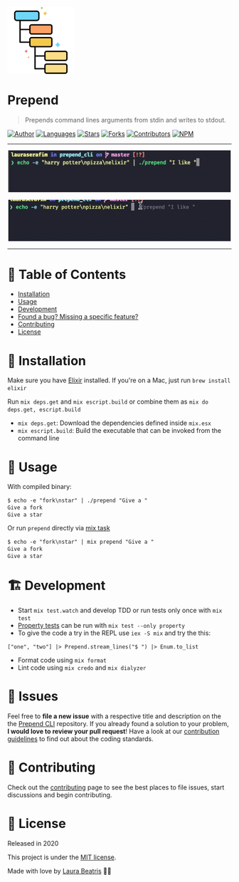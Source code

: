 <p align="left">
   <img src="./.github/docs/logo.png" width="150px"/>
</p>

# Prepend

> Prepends command lines arguments from stdin and writes to stdout.

[![Author](https://img.shields.io/badge/author-LauraBeatris-F5C84C?style=flat-square)](https://github.com/LauraBeatris)
[![Languages](https://img.shields.io/github/languages/count/LauraBeatris/prepend_cli?color=%23F5C84C&style=flat-square)](#)
[![Stars](https://img.shields.io/github/stars/LauraBeatris/prepend_cli?color=F5C84C&style=flat-square)](https://github.com/LauraBeatris/prepend_cli/stargazers)
[![Forks](https://img.shields.io/github/forks/LauraBeatris/prepend_cli?color=%23F5C84C&style=flat-square)](https://github.com/LauraBeatris/prepend_cli/network/members)
[![Contributors](https://img.shields.io/github/contributors/LauraBeatris/prepend_cli?color=F5C84C&style=flat-square)](https://github.com/LauraBeatris/prepend_cli/graphs/contributors)
[![NPM](https://img.shields.io/npm/v/prepend_cli?color=F5C84C&style=flat-square)](https://www.npmjs.com/package/prepend_cli)

---
<p align="center">
   <img src="./.github/docs/cli-example.gif" width="500"/>
</p>

<p align="center">
   <img src="./.github/docs/mix-task-example.gif" width="500"/>
</p>

---


# :pushpin: Table of Contents

* [Installation](#construction_worker-installation)
* [Usage](#pushpin-usage)
* [Development](#building_construction-development)
* [Found a bug? Missing a specific feature?](#bug-issues)
* [Contributing](#tada-contributing)
* [License](#closed_book-license)


# :construction_worker: Installation

Make sure you have [Elixir](https://elixir-lang.org/) installed. If you're on a Mac, just run ``brew install elixir``

Run ``mix deps.get`` and ``mix escript.build`` or combine them as ``mix do deps.get, escript.build``

- ``mix deps.get``: Download the dependencies defined inside ``mix.esx``
- ``mix escript.build``: Build the executable that can be invoked from the command line

# :pushpin: Usage

With compiled binary:

```
$ echo -e "fork\nstar" | ./prepend "Give a "
Give a fork
Give a star
```

Or run ``prepend`` directly via [mix task](https://github.com/LauraBeatris/prepend_cli/blob/master/lib/mix/tasks/prepend.ex)

```
$ echo -e "fork\nstar" | mix prepend "Give a "
Give a fork
Give a star
```

# :building_construction:	Development

- Start ``mix test.watch`` and develop TDD or run tests only once with ``mix test``
- [Property tests](https://elixir-lang.org/blog/2017/10/31/stream-data-property-based-testing-and-data-generation-for-elixir/) can be run with ``mix test --only property``
- To give the code a try in the REPL use ``iex -S mix`` and try the this:

```
["one", "two"] |> Prepend.stream_lines("$ ") |> Enum.to_list
```

- Format code using ``mix format``
- Lint code using ``mix credo`` and ``mix dialyzer``

# :bug: Issues

Feel free to **file a new issue** with a respective title and description on the the [Prepend CLI](https://github.com/LauraBeatris/prepend_cli/issues) repository. If you already found a solution to your problem, **I would love to review your pull request**! Have a look at our [contribution guidelines](https://github.com/LauraBeatris/prepend_cli/blob/master/CONTRIBUTING.md) to find out about the coding standards.

# :tada: Contributing

Check out the [contributing](https://github.com/LauraBeatris/prepend_cli/blob/master/CONTRIBUTING.md) page to see the best places to file issues, start discussions and begin contributing.

# :closed_book: License

Released in 2020

This project is under the [MIT license](https://github.com/LauraBeatris/prepend_cli/master/LICENSE).

Made with love by [Laura Beatris](https://github.com/LauraBeatris) 💜🚀
